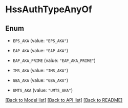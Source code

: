 # HssAuthTypeAnyOf

## Enum


* `EPS_AKA` (value: `"EPS_AKA"`)

* `EAP_AKA` (value: `"EAP_AKA"`)

* `EAP_AKA_PRIME` (value: `"EAP_AKA_PRIME"`)

* `IMS_AKA` (value: `"IMS_AKA"`)

* `GBA_AKA` (value: `"GBA_AKA"`)

* `UMTS_AKA` (value: `"UMTS_AKA"`)


[[Back to Model list]](../README.md#documentation-for-models) [[Back to API list]](../README.md#documentation-for-api-endpoints) [[Back to README]](../README.md)


